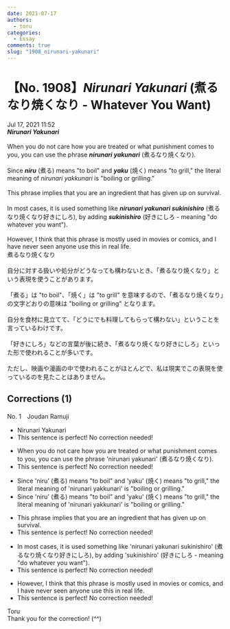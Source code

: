 ```yaml
---
date: 2021-07-17
authors:
  - toru
categories:
  - Essay
comments: true
slug: "1908_nirunari-yakunari"
---
```


# 【No. 1908】<strong><em>Nirunari Yakunari</strong></em> (煮るなり焼くなり - Whatever You Want)
<div class="date">Jul 17, 2021 11:52</div>
<div id="post"><div id="body_show_ori">
<strong><em>Nirunari Yakunari</strong></em><br/><br/>When you do not care how you are treated or what punishment comes to you, you can use the phrase <strong><em>nirunari yakunari</em></strong> (煮るなり焼くなり).<br/><br/>Since <strong><em>niru</em></strong> (煮る) means "to boil" and <strong><em>yaku</em></strong> (焼く) means "to grill," the literal meaning of <em>nirunari yakkunari</em> is "boiling or grilling."<br/><br/>This phrase implies that you are an ingredient that has given up on survival.<br/><br/>In most cases, it is used something like <strong><em>nirunari yakunari sukinishiro</em></strong> (煮るなり焼くなり好きにしろ), by adding <strong><em>sukinishiro</em></strong> (好きにしろ - meaning "do whatever you want").<br/><br/>However, I think that this phrase is mostly used in movies or comics, and I have never seen anyone use this in real life.
</div></div>

<!-- more -->

<div id="post_ja"><div id="body_show_mo">
煮るなり焼くなり<br/><br/>自分に対する扱いや処分がどうなっても構わないとき、「煮るなり焼くなり」という表現を使うことがあります。<br/><br/>「煮る」は "to boil"、「焼く」は "to grill" を意味するので、「煮るなり焼くなり」の文字どおりの意味は "boiling or grilling" となります。<br/><br/>自分を食材に見立てて、「どうにでも料理してもらって構わない」ということを言っているわけです。<br/><br/>「好きにしろ」などの言葉が後に続き、「煮るなり焼くなり好きにしろ」といった形で使われることが多いです。<br/><br/>ただし、映画や漫画の中で使われることがほとんどで、私は現実でこの表現を使っているのを見たことはありません。
</div></div>

## Corrections (1)
<div id="block"><div class="first_name"> No. 1　<span class="just_name">Joudan Ramuji</span></div><div id="block2">
<ul class="correction_field">
<li class="incorrect">Nirunari Yakunari</li>
<li class="corrected perfect">This sentence is perfect! No correction needed!</li>
</ul>
<ul class="correction_field">
<li class="incorrect">When you do not care how you are treated or what punishment comes to you, you can use the phrase 'nirunari yakunari' (煮るなり焼くなり).</li>
<li class="corrected perfect">This sentence is perfect! No correction needed!</li>
</ul>
<ul class="correction_field">
<li class="incorrect">Since 'niru' (煮る) means "to boil" and 'yaku' (焼く) means "to grill," the literal meaning of 'nirunari yakkunari' is "boiling or grilling."</li>
<li class="corrected correct">
Since 'niru' (煮る) means "to boil" and 'yaku' (焼く) means "to grill," the literal meaning of 'nirunari ya<span class="sline"><span class="f_red">k</span></span>kunari' is "boiling or grilling."
</li>
</ul>
<ul class="correction_field">
<li class="incorrect">This phrase implies that you are an ingredient that has given up on survival.</li>
<li class="corrected perfect">This sentence is perfect! No correction needed!</li>
</ul>
<ul class="correction_field">
<li class="incorrect">In most cases, it is used something like 'nirunari yakunari sukinishiro' (煮るなり焼くなり好きにしろ), by adding 'sukinishiro' (好きにしろ - meaning "do whatever you want").</li>
<li class="corrected perfect">This sentence is perfect! No correction needed!</li>
</ul>
<ul class="correction_field">
<li class="incorrect">However, I think that this phrase is mostly used in movies or comics, and I have never seen anyone use this in real life.</li>
<li class="corrected perfect">This sentence is perfect! No correction needed!</li>
</ul>
</div><div class="name"><span class="just_name">Toru</span><br>
Thank you for the correction! (^^)
</div>
</div>
